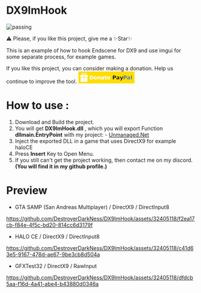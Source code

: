 # DX9ImHook
![passing](https://img.shields.io/badge/build-passing-brightgreen) 

⚠️ Please, if you like this project, give me a ✨Star✨

This is an example of how to hook Endscene for DX9 and use imgui for some separate process, for example games.

If you like this project, you can consider making a donation. Help us continue to improve the tool.
[![Doate Image](https://raw.githubusercontent.com/poucotm/Links/master/image/PayPal/donate-paypal.png)][PM] 

# How to use :

1) Download and Build the project.
2) You will get **DX9ImHook.dll** , which you will export Function **dllmain.EntryPoint** with my project: - [Unmanaged.Net](https://github.com/DestroyerDarkNess/Unmanaged.Net)
4) Inject the exported DLL in a game that uses DirectX9 for example haloCE
5) Press **Insert** Key to Open Menu.
6) If you still can't get the project working, then contact me on my discord. **(You will find it in my github profile.)**

# Preview

- GTA SAMP (San Andreas Multiplayer) / DirectX9 / DirectInput8

https://github.com/DestroyerDarkNess/DX9ImHook/assets/32405118/f2ea17cb-f84e-4f5c-bd20-814cc6d3179f

- HALO CE / DirectX9 / DirectInput8
  
https://github.com/DestroyerDarkNess/DX9ImHook/assets/32405118/c41d63e5-9167-478d-ae67-9be3cb8d504a

- GFXTest32 / DirectX9 / RawInput

https://github.com/DestroyerDarkNess/DX9ImHook/assets/32405118/dfdcb5aa-f16d-4a41-abe4-b43880d0346a



[PM]:https://www.paypal.me/SalvadorKrilewski "PayPal"

